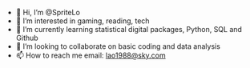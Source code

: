 - 👋 Hi, I’m @SpriteLo
- 👀 I’m interested in gaming, reading, tech
- 🌱 I’m currently learning statistical digital packages, Python, SQL and Github
- 💞️ I’m looking to collaborate on basic coding and data analysis
- 📫 How to reach me email: lao1988@sky.com

<!---
SpriteLo/SpriteLo is a ✨ special ✨ repository because its `README.md` (this file) appears on your GitHub profile.
You can click the Preview link to take a look at your changes.
--->
